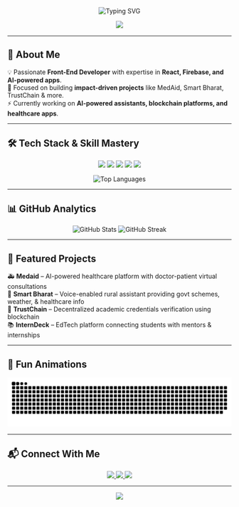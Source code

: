 <!-- Animated Intro -->
<p align="center">
  <img src="https://readme-typing-svg.herokuapp.com?size=30&duration=4000&color=38B2AC&center=true&vCenter=true&width=700&lines=Hi+I'm+Junedal+Patel+👋;Front-End+Developer;AI+App+Innovator;Building+Impact-Driven+Solutions" alt="Typing SVG" />
</p>

<!-- Custom Banner -->
<p align="center">
  <img src="https://capsule-render.vercel.app/api?type=waving&color=0:38B2AC,100:4FD1C5&height=180&section=header&text=Junedal%20Patel&fontSize=40&fontColor=ffffff&animation=twinkling&fontAlignY=35" />
</p>

---

## 🚀 About Me  
💡 Passionate **Front-End Developer** with expertise in **React, Firebase, and AI-powered apps**.  
🎯 Focused on building **impact-driven projects** like MedAid, Smart Bharat, TrustChain & more.  
⚡ Currently working on **AI-powered assistants, blockchain platforms, and healthcare apps**.  

---

## 🛠️ Tech Stack & Skill Mastery  

<p align="center">
  <img src="https://img.shields.io/badge/React-75%25-blue?style=for-the-badge&logo=react&logoColor=white" />
  <img src="https://img.shields.io/badge/Firebase-80%25-orange?style=for-the-badge&logo=firebase&logoColor=white" />
  <img src="https://img.shields.io/badge/Node.js-70%25-green?style=for-the-badge&logo=node.js&logoColor=white" />
  <img src="https://img.shields.io/badge/TailwindCSS-85%25-teal?style=for-the-badge&logo=tailwind-css&logoColor=white" />
  <img src="https://img.shields.io/badge/MongoDB-65%25-darkgreen?style=for-the-badge&logo=mongodb&logoColor=white" />
</p>

<p align="center">
  <img src="https://github-readme-stats.vercel.app/api/top-langs/?username=junedalipatel&layout=compact&theme=radical" alt="Top Languages" />
</p>

---

## 📊 GitHub Analytics  

<p align="center">
  <img src="https://github-readme-stats.vercel.app/api?username=junedalipatel&show_icons=true&theme=radical" alt="GitHub Stats" />
  <img src="https://github-readme-streak-stats.herokuapp.com/?user=junedalipatel&theme=radical" alt="GitHub Streak" />
</p>

---

## 🌟 Featured Projects  

🚑 **Medaid** – AI-powered healthcare platform with doctor-patient virtual consultations  
🌾 **Smart Bharat** – Voice-enabled rural assistant providing govt schemes, weather, & healthcare info  
🔗 **TrustChain** – Decentralized academic credentials verification using blockchain  
📚 **InternDeck** – EdTech platform connecting students with mentors & internships  

---

## 🎨 Fun Animations  

<p align="center">
  <img src="https://raw.githubusercontent.com/Platane/snk/output/github-contribution-grid-snake.svg" alt="Snake animation" />
</p>

---

## 📬 Connect With Me  

<p align="center">
  <a href="https://linkedin.com/in/junedalipatel" target="_blank">
    <img src="https://img.shields.io/badge/LinkedIn-Connect-blue?style=for-the-badge&logo=linkedin" />
  </a>
  <a href="mailto:junedali.patel@example.com">
    <img src="https://img.shields.io/badge/Email-Send%20Mail-red?style=for-the-badge&logo=gmail" />
  </a>
  <a href="https://github.com/junedalipatel" target="_blank">
    <img src="https://img.shields.io/badge/GitHub-Follow-black?style=for-the-badge&logo=github" />
  </a>
</p>

---

<!-- Footer Banner -->
<p align="center">
  <img src="https://capsule-render.vercel.app/api?type=waving&color=0:4FD1C5,100:38B2AC&height=100&section=footer" />
</p>
